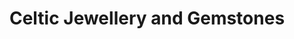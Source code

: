 ---
title: "Celtic Jewellery and Gemstones"
url: /edinburgh/celtic-jewellery-and-gemstones-high-street-2/
shop: jewelry
---